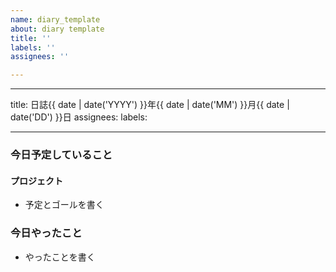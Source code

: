 ```yaml
---
name: diary_template
about: diary template
title: ''
labels: ''
assignees: ''

---
```


---
title: 日誌{{ date | date('YYYY') }}年{{ date | date('MM') }}月{{ date | date('DD') }}日
assignees:
labels:

---
### 今日予定していること
#### プロジェクト
* 予定とゴールを書く

### 今日やったこと
* やったことを書く
